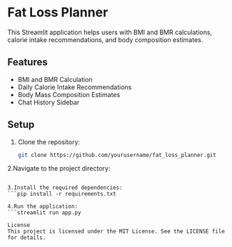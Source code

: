 # Fat Loss Planner

This Streamlit application helps users with BMI and BMR calculations, calorie intake recommendations, and body composition estimates.

## Features

- BMI and BMR Calculation
- Daily Calorie Intake Recommendations
- Body Mass Composition Estimates
- Chat History Sidebar

## Setup

1. Clone the repository:
   ```bash
   git clone https://github.com/yourusername/fat_loss_planner.git
   
2.Navigate to the project directory:
   ```cd fat_loss_planner
   
3.Install the required dependencies:
   ```pip install -r requirements.txt

4.Run the application:
   ```streamlit run app.py

License
This project is licensed under the MIT License. See the LICENSE file for details.
